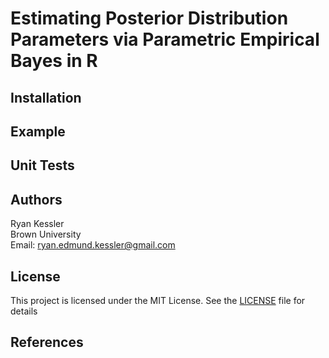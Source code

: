 
# Estimating Posterior Distribution Parameters via Parametric Empirical Bayes in R


## Installation 


## Example



## Unit Tests


## Authors 


Ryan Kessler
<br>Brown University
<br>Email: ryan.edmund.kessler@gmail.com

## License

This project is licensed under the MIT License. See the [LICENSE](LICENSE) file for details

## References


